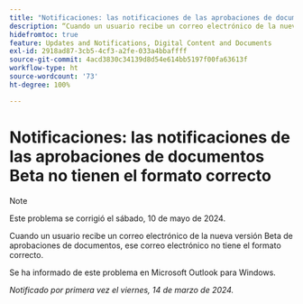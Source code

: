 ```yaml
---
title: "Notificaciones: las notificaciones de las aprobaciones de documentos Beta no tienen el formato correcto"
description: “Cuando un usuario recibe un correo electrónico de la nueva versión Beta de aprobaciones de documentos, ese correo electrónico no tiene el formato correcto. '
hidefromtoc: true
feature: Updates and Notifications, Digital Content and Documents
exl-id: 2918ad87-3cb5-4cf3-a2fe-033a4bbaffff
source-git-commit: 4acd3830c34139d8d54e614bb5197f00fa63613f
workflow-type: ht
source-wordcount: '73'
ht-degree: 100%

---
```


# Notificaciones: las notificaciones de las aprobaciones de documentos Beta no tienen el formato correcto

>[!NOTE]
>
>Este problema se corrigió el sábado, 10 de mayo de 2024.

Cuando un usuario recibe un correo electrónico de la nueva versión Beta de aprobaciones de documentos, ese correo electrónico no tiene el formato correcto.

Se ha informado de este problema en Microsoft Outlook para Windows.

_Notificado por primera vez el viernes, 14 de marzo de 2024._
